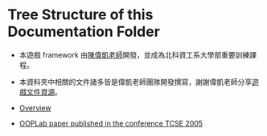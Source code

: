 # Tree Structure of this Documentation Folder

- 本遊戲 framework 由[陳偉凱老師](http://www.cc.ntut.edu.tw/~wkchen/)開發，並成為北科資工系大學部重要訓練課程。
- 本資料夾中相關的文件諸多皆是偉凱老師團隊開發撰寫，謝謝偉凱老師分享[遊戲文件資源](https://myweb.ntut.edu.tw/~wkchen/game/)。

- [Overview]()
- [OOPLab paper published in the conference TCSE 2005](https://myweb.ntut.edu.tw/~wkchen/game/ooplab_tcse_paper.pdf)

